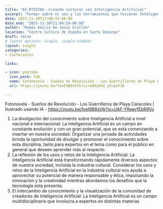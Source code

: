 ```yaml
---
title: "AI-RTISTAS- Creando cultural con Inteligencia Artificial"
excerpt: "Formar sobre el uso y las herramientas que fusionan Inteligencia Artificial y cultura: En la intersección de la Inteligencia Artificial y la cultura, pueden surgir proyectos innovadores y experimentales. A través de la visión de expertos nacionales e internacionales se presenta una visión más profunda de cómo la Inteligencia Artificial está impactando el ámbito cultural y se ofrece perspectivas únicas sobre las oportunidades y desafíos que surgen mientras comparten sus experiencias."
date: 2023-11-30T17:00:59-06:00
date_end: "2023-11-30T21:00:59-06:00"
author: "Ramón Emilio De Jesús Grullón"
location: "Centro Cultura de España en Santo Domingo"
draft: false
# layout options: single, single-sidebar
layout: single
categories:
- Conferences

links:

- icon: youtube
  icon_pack: fab
  name: Fotonovela - Sueños de Revolución - Los Guerrilleros de Playa Caracoles | Ilustrado usando IA
  url: https://youtu.be/foeI9B8sVlk?si=k89ibVU_yXrpeF3b

---
```



Fotonovela - Sueños de Revolución - Los Guerrilleros de Playa Caracoles | Ilustrado usando IA - https://youtu.be/foeI9B8sVlk?si=UAF-YReeyfEbR9Vo

1. La divulgación del conocimiento sobre Inteligencia Artificial a nivel nacional e internacional: La Inteligencia Artificial es un campo en constante evolución y con un gran potencial, que se está comenzando a insertar en nuestra sociedad.
Organizar una jornada de actividades brinda la oportunidad de divulgar y promover el conocimiento sobre esta disciplina, tanto para expertos en el tema como para el público en general que deseen aprender más al respecto.
2. La reflexión de los usos y retos de la Inteligencia Artificial: La Inteligencia Artificial está transformando rápidamente diversos aspectos de nuestra sociedad, incluida la industria cultural.
Considerar los usos y retos de la Inteligencia Artificial en la industria cultural nos ayuda a aprovechar su potencial de manera responsable y ética, impulsando la innovación y la creatividad mientras abordamos los desafíos que la tecnología esta presenta.
3. El intercambio de conocimiento y la visualización de la comunidad de creadores de Inteligencia Artificial: La Inteligencia Artificial es un campo multidisciplinario que involucra a expertos en distintas materias
